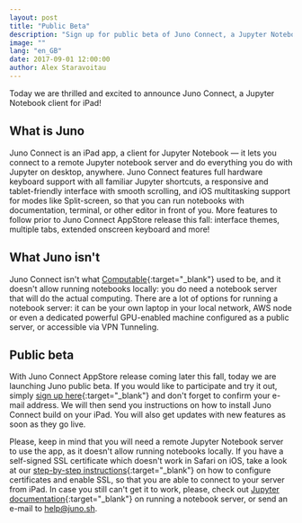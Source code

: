 ```yaml
---
layout: post
title: "Public Beta"
description: "Sign up for public beta of Juno Connect, a Jupyter Notebook client for iPad."
image: ""
lang: "en_GB"
date: 2017-09-01 12:00:00
author: Alex Staravoitau
---
```


Today we are thrilled and excited to announce Juno Connect, a Jupyter Notebook client for iPad!

## What is Juno
Juno Connect is an iPad app, a client for Jupyter Notebook — it lets you connect to a remote Jupyter notebook server and do everything you do with Jupyter on desktop, anywhere. Juno Connect features full hardware keyboard support with all familiar Jupyter shortcuts, a responsive and tablet-friendly interface with smooth scrolling, and iOS multitasking support for modes like Split-screen, so that you can run notebooks with documentation, terminal, or other editor in front of you. More features to follow prior to Juno Connect AppStore release this fall: interface themes, multiple tabs, extended onscreen keyboard and more!

## What Juno isn't
Juno Connect isn't what [Computable](http://computableapp.com){:target="_blank"} used to be, and it doesn't allow running notebooks locally: you do need a notebook server that will do the actual computing. There are a lot of options for running a notebook server: it can be your own laptop in your local network, AWS node or even a dedicated powerful GPU-enabled machine configured as a public server, or accessible via VPN Tunneling.

## Public beta
With Juno Connect AppStore release coming later this fall, today we are launching Juno public beta. If you would like to participate and try it out, simply [sign up here](/#mce-EMAIL){:target="_blank"} and don't forget to confirm your e-mail address. We will then send you instructions on how to install Juno Connect build on your iPad. You will also get updates with new features as soon as they go live.

Please, keep in mind that you will need a remote Jupyter Notebook server to use the app, as it doesn't allow running notebooks locally. If you have a self-signed SSL certificate which doesn't work in Safari on iOS, take a look at our [step-by-step instructions](/ssl-self-signed-cert){:target="_blank"} on how to configure certificates and enable SSL, so that you are able to connect to your server from iPad. In case you still can't get it to work, please, check out [Jupyter documentation](http://jupyter-notebook.readthedocs.io/en/latest/public_server.html){:target="_blank"} on running a notebook server, or send an e-mail to [help@juno.sh](mailto:help@juno.sh).
